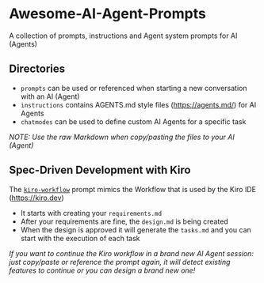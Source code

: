 # Awesome-AI-Agent-Prompts
A collection of prompts, instructions and Agent system prompts for AI (Agents)

## Directories
- `prompts` can be used or referenced when starting a new conversation with an AI (Agent)
- `instructions` contains AGENTS.md style files (https://agents.md/) for AI Agents
- `chatmodes` can be used to define custom AI Agents for a specific task

_NOTE: Use the raw Markdown when copy/pasting the files to your AI (Agent)_

## Spec-Driven Development with Kiro
The [`kiro-workflow`](https://github.com/nvnoorloos/Awesome-AI-Agent-Prompts/blob/main/prompts/kiro-workflow-v1.prompt.md) prompt mimics the Workflow that is used by the Kiro IDE (https://kiro.dev)

- It starts with creating your `requirements.md`
- After your requirements are fine, the `design.md` is being created
- When the design is approved it will generate the `tasks.md` and you can start with the execution of each task

_If you want to continue the Kiro workflow in a brand new AI Agent session: just copy/paste or reference the prompt again, it will detect existing features to continue or you can design a brand new one!_

